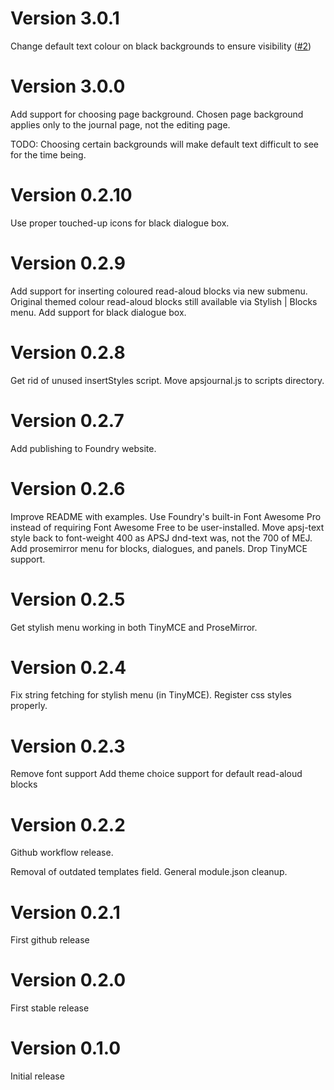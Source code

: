 # Version 3.0.1

Change default text colour on black backgrounds to ensure visibility ([#2](https://github.com/turthalion/apsj-styles/issues/2))

# Version 3.0.0

Add support for choosing page background. Chosen page background applies only to the journal page, not the editing page.

TODO: Choosing certain backgrounds will make default text difficult to see for the time being.

# Version 0.2.10

Use proper touched-up icons for black dialogue box.

# Version 0.2.9 

Add support for inserting coloured read-aloud blocks via new submenu.
Original themed colour read-aloud blocks still available via Stylish | Blocks menu.
Add support for black dialogue box.

# Version 0.2.8

Get rid of unused insertStyles script.
Move apsjournal.js to scripts directory.

# Version 0.2.7

Add publishing to Foundry website.

# Version 0.2.6

Improve README with examples.
Use Foundry's built-in Font Awesome Pro instead of requiring Font Awesome Free to be user-installed.
Move apsj-text style back to font-weight 400 as APSJ dnd-text was, not the 700 of MEJ.
Add prosemirror menu for blocks, dialogues, and panels.
Drop TinyMCE support.

# Version 0.2.5

Get stylish menu working in both TinyMCE and ProseMirror.

# Version 0.2.4

Fix string fetching for stylish menu (in TinyMCE).
Register css styles properly.

# Version 0.2.3

Remove font support
Add theme choice support for default read-aloud blocks

# Version 0.2.2

Github workflow release.

Removal of outdated templates field. General module.json cleanup.

# Version 0.2.1

First github release

# Version 0.2.0

First stable release

# Version 0.1.0

Initial release

